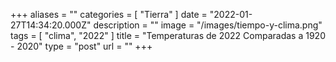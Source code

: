 +++
aliases = ""
categories = [ "Tierra" ]
date = "2022-01-27T14:34:20.000Z"
description = ""
image = "/images/tiempo-y-clima.png"
tags = [ "clima", "2022" ]
title = "Temperaturas de 2022 Comparadas a 1920 - 2020"
type = "post"
url = ""
+++



